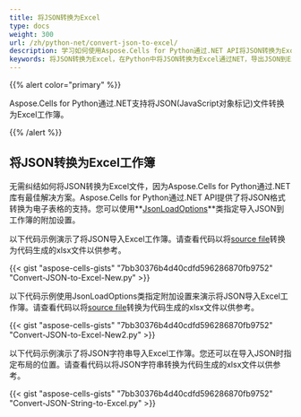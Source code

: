 ```yaml
---
title: 将JSON转换为Excel
type: docs
weight: 300
url: /zh/python-net/convert-json-to-excel/
description: 学习如何使用Aspose.Cells for Python通过.NET API将JSON转换为Excel文件。
keywords: 将JSON转换为Excel，在Python中将JSON转换为Excel通过NET，导出JSON到Excel，将JSON转换为Excel
---
```


{{% alert color="primary" %}}

Aspose.Cells for Python通过.NET支持将JSON(JavaScript对象标记)文件转换为Excel工作簿。

{{% /alert %}}

## **将JSON转换为Excel工作簿**
无需纠结如何将JSON转换为Excel文件，因为Aspose.Cells for Python通过.NET库有最佳解决方案。Aspose.Cells for Python通过.NET API提供了将JSON格式转换为电子表格的支持。您可以使用**[JsonLoadOptions](https://reference.aspose.com/cells/python-net/aspose.cells/JsonLoadOptions)**类指定导入JSON到工作簿的附加设置。

以下代码示例演示了将JSON导入Excel工作簿。请查看代码以将[source file](sample.json)转换为代码生成的xlsx文件以供参考。

{{< gist "aspose-cells-gists" "7bb30376b4d40cdfd596286870fb9752" "Convert-JSON-to-Excel-New.py" >}}

以下代码示例使用JsonLoadOptions类指定附加设置来演示将JSON导入Excel工作簿。请查看代码以将[source file](sample.json)转换为代码生成的xlsx文件以供参考。

{{< gist "aspose-cells-gists" "7bb30376b4d40cdfd596286870fb9752" "Convert-JSON-to-Excel-New2.py" >}}

以下代码示例演示了将JSON字符串导入Excel工作簿。您还可以在导入JSON时指定布局的位置。请查看代码以将JSON字符串转换为代码生成的xlsx文件以供参考。

{{< gist "aspose-cells-gists" "7bb30376b4d40cdfd596286870fb9752" "Convert-JSON-String-to-Excel.py" >}}

